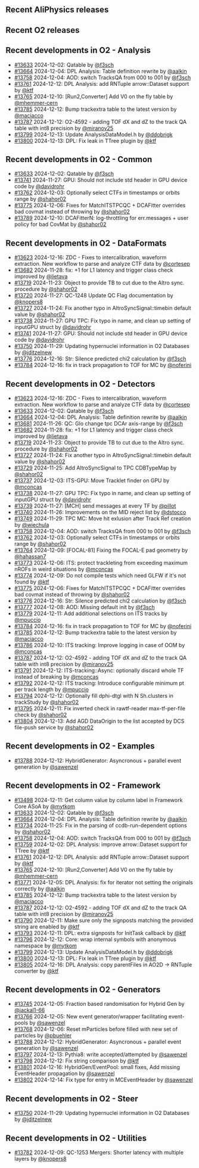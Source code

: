 ## Recent AliPhysics releases
## Recent O2 releases
## Recent developments in O2 - Analysis
- [\#13633](https://github.com/AliceO2Group/AliceO2/pull/13633) 2024-12-02: Qatable by [@f3sch](https://github.com/f3sch)
- [\#13664](https://github.com/AliceO2Group/AliceO2/pull/13664) 2024-12-04: DPL Analysis: Table definition rewrite by [@aalkin](https://github.com/aalkin)
- [\#13758](https://github.com/AliceO2Group/AliceO2/pull/13758) 2024-12-04: AOD: switch TracksQA from 000 to 001 by [@f3sch](https://github.com/f3sch)
- [\#13761](https://github.com/AliceO2Group/AliceO2/pull/13761) 2024-12-12: DPL Analysis: add RNTuple arrow::Dataset support by [@ktf](https://github.com/ktf)
- [\#13765](https://github.com/AliceO2Group/AliceO2/pull/13765) 2024-12-10: [Run2,Converter] Add V0 on the fly table by [@mhemmer-cern](https://github.com/mhemmer-cern)
- [\#13785](https://github.com/AliceO2Group/AliceO2/pull/13785) 2024-12-12: Bump trackextra table to the latest version by [@maciacco](https://github.com/maciacco)
- [\#13787](https://github.com/AliceO2Group/AliceO2/pull/13787) 2024-12-12: O2-4592 - adding TOF dX and dZ to the track QA table with int8 precision by [@miranov25](https://github.com/miranov25)
- [\#13799](https://github.com/AliceO2Group/AliceO2/pull/13799) 2024-12-13: Update AnalysisDataModel.h by [@ddobrigk](https://github.com/ddobrigk)
- [\#13800](https://github.com/AliceO2Group/AliceO2/pull/13800) 2024-12-13: DPL: Fix leak in TTree plugin by [@ktf](https://github.com/ktf)
## Recent developments in O2 - Common
- [\#13633](https://github.com/AliceO2Group/AliceO2/pull/13633) 2024-12-02: Qatable by [@f3sch](https://github.com/f3sch)
- [\#13741](https://github.com/AliceO2Group/AliceO2/pull/13741) 2024-11-27: GPU: Should not include std header in GPU device code by [@davidrohr](https://github.com/davidrohr)
- [\#13762](https://github.com/AliceO2Group/AliceO2/pull/13762) 2024-12-03: Optionally select CTFs in timestamps or orbits range by [@shahor02](https://github.com/shahor02)
- [\#13775](https://github.com/AliceO2Group/AliceO2/pull/13775) 2024-12-06: Fixes for MatchITSTPCQC + DCAFitter overrides bad covmat instead of throwing by [@shahor02](https://github.com/shahor02)
- [\#13789](https://github.com/AliceO2Group/AliceO2/pull/13789) 2024-12-10: DCAFitterN: log-throttling for err.messages + user policy for bad CovMat by [@shahor02](https://github.com/shahor02)
## Recent developments in O2 - DataFormats
- [\#13623](https://github.com/AliceO2Group/AliceO2/pull/13623) 2024-12-16: ZDC - Fixes to intercalibration, waveform extraction. New workflow to parse and analyze CTF data by [@cortesep](https://github.com/cortesep)
- [\#13682](https://github.com/AliceO2Group/AliceO2/pull/13682) 2024-11-28: fix: +1 for L1 latency and trigger class check improved by [@lietava](https://github.com/lietava)
- [\#13719](https://github.com/AliceO2Group/AliceO2/pull/13719) 2024-11-23: Object to provide TB to cut due to the Altro sync. procedure by [@shahor02](https://github.com/shahor02)
- [\#13720](https://github.com/AliceO2Group/AliceO2/pull/13720) 2024-11-27: QC-1248 Update QC Flag documentation by [@knopers8](https://github.com/knopers8)
- [\#13727](https://github.com/AliceO2Group/AliceO2/pull/13727) 2024-11-24: Fix another typo in AltroSyncSignal::timebin default value by [@shahor02](https://github.com/shahor02)
- [\#13738](https://github.com/AliceO2Group/AliceO2/pull/13738) 2024-11-27: GPU TPC: Fix typo in name, and clean up setting of inputGPU struct by [@davidrohr](https://github.com/davidrohr)
- [\#13741](https://github.com/AliceO2Group/AliceO2/pull/13741) 2024-11-27: GPU: Should not include std header in GPU device code by [@davidrohr](https://github.com/davidrohr)
- [\#13750](https://github.com/AliceO2Group/AliceO2/pull/13750) 2024-11-29: Updating hypernuclei information in O2 Databases by [@jditzelnew](https://github.com/jditzelnew)
- [\#13776](https://github.com/AliceO2Group/AliceO2/pull/13776) 2024-12-16: Str: Silence predicted chi2 calculation by [@f3sch](https://github.com/f3sch)
- [\#13784](https://github.com/AliceO2Group/AliceO2/pull/13784) 2024-12-16: fix in track propagation to TOF for MC by [@noferini](https://github.com/noferini)
## Recent developments in O2 - Detectors
- [\#13623](https://github.com/AliceO2Group/AliceO2/pull/13623) 2024-12-16: ZDC - Fixes to intercalibration, waveform extraction. New workflow to parse and analyze CTF data by [@cortesep](https://github.com/cortesep)
- [\#13633](https://github.com/AliceO2Group/AliceO2/pull/13633) 2024-12-02: Qatable by [@f3sch](https://github.com/f3sch)
- [\#13664](https://github.com/AliceO2Group/AliceO2/pull/13664) 2024-12-04: DPL Analysis: Table definition rewrite by [@aalkin](https://github.com/aalkin)
- [\#13681](https://github.com/AliceO2Group/AliceO2/pull/13681) 2024-11-26: QC: Glo change tpc DCAr axis-range by [@f3sch](https://github.com/f3sch)
- [\#13682](https://github.com/AliceO2Group/AliceO2/pull/13682) 2024-11-28: fix: +1 for L1 latency and trigger class check improved by [@lietava](https://github.com/lietava)
- [\#13719](https://github.com/AliceO2Group/AliceO2/pull/13719) 2024-11-23: Object to provide TB to cut due to the Altro sync. procedure by [@shahor02](https://github.com/shahor02)
- [\#13727](https://github.com/AliceO2Group/AliceO2/pull/13727) 2024-11-24: Fix another typo in AltroSyncSignal::timebin default value by [@shahor02](https://github.com/shahor02)
- [\#13729](https://github.com/AliceO2Group/AliceO2/pull/13729) 2024-11-25: Add AltroSyncSignal to TPC CDBTypeMap by [@shahor02](https://github.com/shahor02)
- [\#13737](https://github.com/AliceO2Group/AliceO2/pull/13737) 2024-12-03: ITS-GPU: Move Tracklet finder on GPU by [@mconcas](https://github.com/mconcas)
- [\#13738](https://github.com/AliceO2Group/AliceO2/pull/13738) 2024-11-27: GPU TPC: Fix typo in name, and clean up setting of inputGPU struct by [@davidrohr](https://github.com/davidrohr)
- [\#13739](https://github.com/AliceO2Group/AliceO2/pull/13739) 2024-11-27: [MCH] send messages at every TF by [@pillot](https://github.com/pillot)
- [\#13740](https://github.com/AliceO2Group/AliceO2/pull/13740) 2024-11-26: Improvements on the MID reject list by [@dstocco](https://github.com/dstocco)
- [\#13749](https://github.com/AliceO2Group/AliceO2/pull/13749) 2024-11-29: TPC MC: Move hit exlusion after Track Ref creation by [@wiechula](https://github.com/wiechula)
- [\#13758](https://github.com/AliceO2Group/AliceO2/pull/13758) 2024-12-04: AOD: switch TracksQA from 000 to 001 by [@f3sch](https://github.com/f3sch)
- [\#13762](https://github.com/AliceO2Group/AliceO2/pull/13762) 2024-12-03: Optionally select CTFs in timestamps or orbits range by [@shahor02](https://github.com/shahor02)
- [\#13764](https://github.com/AliceO2Group/AliceO2/pull/13764) 2024-12-09: [FOCAL-81] Fixing the FOCAL-E pad geometry by [@hahassan7](https://github.com/hahassan7)
- [\#13773](https://github.com/AliceO2Group/AliceO2/pull/13773) 2024-12-06: ITS: protect trackleting from exceeding maximum nROFs in weird situations by [@mconcas](https://github.com/mconcas)
- [\#13774](https://github.com/AliceO2Group/AliceO2/pull/13774) 2024-12-09: Do not compile tests which need GLFW if it's not found by [@ktf](https://github.com/ktf)
- [\#13775](https://github.com/AliceO2Group/AliceO2/pull/13775) 2024-12-06: Fixes for MatchITSTPCQC + DCAFitter overrides bad covmat instead of throwing by [@shahor02](https://github.com/shahor02)
- [\#13776](https://github.com/AliceO2Group/AliceO2/pull/13776) 2024-12-16: Str: Silence predicted chi2 calculation by [@f3sch](https://github.com/f3sch)
- [\#13777](https://github.com/AliceO2Group/AliceO2/pull/13777) 2024-12-08: AOD: Missing default init by [@f3sch](https://github.com/f3sch)
- [\#13779](https://github.com/AliceO2Group/AliceO2/pull/13779) 2024-12-11: Add additional selections on ITS tracks by [@mpuccio](https://github.com/mpuccio)
- [\#13784](https://github.com/AliceO2Group/AliceO2/pull/13784) 2024-12-16: fix in track propagation to TOF for MC by [@noferini](https://github.com/noferini)
- [\#13785](https://github.com/AliceO2Group/AliceO2/pull/13785) 2024-12-12: Bump trackextra table to the latest version by [@maciacco](https://github.com/maciacco)
- [\#13786](https://github.com/AliceO2Group/AliceO2/pull/13786) 2024-12-10: ITS tracking: Improve logging in case of OOM by [@mconcas](https://github.com/mconcas)
- [\#13787](https://github.com/AliceO2Group/AliceO2/pull/13787) 2024-12-12: O2-4592 - adding TOF dX and dZ to the track QA table with int8 precision by [@miranov25](https://github.com/miranov25)
- [\#13791](https://github.com/AliceO2Group/AliceO2/pull/13791) 2024-12-12: ITS-tracking::Async: optionally discard whole TF instead of breaking by [@mconcas](https://github.com/mconcas)
- [\#13792](https://github.com/AliceO2Group/AliceO2/pull/13792) 2024-12-12: ITS tracking: Introduce configurable minimum pt per track length by [@mpuccio](https://github.com/mpuccio)
- [\#13794](https://github.com/AliceO2Group/AliceO2/pull/13794) 2024-12-12: Optionally fill dphi-dtgl with N Sh.clusters in trackStudy by [@shahor02](https://github.com/shahor02)
- [\#13795](https://github.com/AliceO2Group/AliceO2/pull/13795) 2024-12-11: Fix inverted check in rawtf-reader max-tf-per-file check by [@shahor02](https://github.com/shahor02)
- [\#13804](https://github.com/AliceO2Group/AliceO2/pull/13804) 2024-12-13: Add AGD DataOrigin to the list accepted by DCS file-push service by [@shahor02](https://github.com/shahor02)
## Recent developments in O2 - Examples
- [\#13788](https://github.com/AliceO2Group/AliceO2/pull/13788) 2024-12-12: HybridGenerator: Asyncronous + parallel event generation by [@sawenzel](https://github.com/sawenzel)
## Recent developments in O2 - Framework
- [\#13498](https://github.com/AliceO2Group/AliceO2/pull/13498) 2024-12-11: Get column value by column label in Framework Core ASoA by [@mytkom](https://github.com/mytkom)
- [\#13633](https://github.com/AliceO2Group/AliceO2/pull/13633) 2024-12-02: Qatable by [@f3sch](https://github.com/f3sch)
- [\#13664](https://github.com/AliceO2Group/AliceO2/pull/13664) 2024-12-04: DPL Analysis: Table definition rewrite by [@aalkin](https://github.com/aalkin)
- [\#13734](https://github.com/AliceO2Group/AliceO2/pull/13734) 2024-11-25: Fix in the parsing of ccdb-run-dependent options by [@shahor02](https://github.com/shahor02)
- [\#13758](https://github.com/AliceO2Group/AliceO2/pull/13758) 2024-12-04: AOD: switch TracksQA from 000 to 001 by [@f3sch](https://github.com/f3sch)
- [\#13759](https://github.com/AliceO2Group/AliceO2/pull/13759) 2024-12-02: DPL Analysis: improve arrow::Dataset support for TTree by [@ktf](https://github.com/ktf)
- [\#13761](https://github.com/AliceO2Group/AliceO2/pull/13761) 2024-12-12: DPL Analysis: add RNTuple arrow::Dataset support by [@ktf](https://github.com/ktf)
- [\#13765](https://github.com/AliceO2Group/AliceO2/pull/13765) 2024-12-10: [Run2,Converter] Add V0 on the fly table by [@mhemmer-cern](https://github.com/mhemmer-cern)
- [\#13771](https://github.com/AliceO2Group/AliceO2/pull/13771) 2024-12-05: DPL Analysis: fix for iterator not setting the originals correctly by [@aalkin](https://github.com/aalkin)
- [\#13785](https://github.com/AliceO2Group/AliceO2/pull/13785) 2024-12-12: Bump trackextra table to the latest version by [@maciacco](https://github.com/maciacco)
- [\#13787](https://github.com/AliceO2Group/AliceO2/pull/13787) 2024-12-12: O2-4592 - adding TOF dX and dZ to the track QA table with int8 precision by [@miranov25](https://github.com/miranov25)
- [\#13790](https://github.com/AliceO2Group/AliceO2/pull/13790) 2024-12-11: Make sure only the signposts matching the provided string are enabled by [@ktf](https://github.com/ktf)
- [\#13793](https://github.com/AliceO2Group/AliceO2/pull/13793) 2024-12-11: DPL: extra signposts for InitTask callback by [@ktf](https://github.com/ktf)
- [\#13796](https://github.com/AliceO2Group/AliceO2/pull/13796) 2024-12-12: Core: wrap internal symbols with anonymous namespace by [@mytkom](https://github.com/mytkom)
- [\#13799](https://github.com/AliceO2Group/AliceO2/pull/13799) 2024-12-13: Update AnalysisDataModel.h by [@ddobrigk](https://github.com/ddobrigk)
- [\#13800](https://github.com/AliceO2Group/AliceO2/pull/13800) 2024-12-13: DPL: Fix leak in TTree plugin by [@ktf](https://github.com/ktf)
- [\#13805](https://github.com/AliceO2Group/AliceO2/pull/13805) 2024-12-16: DPL Analysis: copy parentFiles in AO2D -> RNTuple converter by [@ktf](https://github.com/ktf)
## Recent developments in O2 - Generators
- [\#13745](https://github.com/AliceO2Group/AliceO2/pull/13745) 2024-12-05: Fraction based randomisation for Hybrid Gen by [@jackal1-66](https://github.com/jackal1-66)
- [\#13766](https://github.com/AliceO2Group/AliceO2/pull/13766) 2024-12-05: New event generator/wrapper facilitating event-pools by [@sawenzel](https://github.com/sawenzel)
- [\#13768](https://github.com/AliceO2Group/AliceO2/pull/13768) 2024-12-06: Reset mParticles before filled with new set of particles by [@pbuehler](https://github.com/pbuehler)
- [\#13788](https://github.com/AliceO2Group/AliceO2/pull/13788) 2024-12-12: HybridGenerator: Asyncronous + parallel event generation by [@sawenzel](https://github.com/sawenzel)
- [\#13797](https://github.com/AliceO2Group/AliceO2/pull/13797) 2024-12-13: Pythia8: write accepted/attempted by [@sawenzel](https://github.com/sawenzel)
- [\#13798](https://github.com/AliceO2Group/AliceO2/pull/13798) 2024-12-12: Fix string comparison by [@ktf](https://github.com/ktf)
- [\#13801](https://github.com/AliceO2Group/AliceO2/pull/13801) 2024-12-16: HybridGen/EventPool: small fixes, Add missing EventHeader propagation by [@sawenzel](https://github.com/sawenzel)
- [\#13802](https://github.com/AliceO2Group/AliceO2/pull/13802) 2024-12-14: Fix type for entry in MCEventHeader by [@sawenzel](https://github.com/sawenzel)
## Recent developments in O2 - Steer
- [\#13750](https://github.com/AliceO2Group/AliceO2/pull/13750) 2024-11-29: Updating hypernuclei information in O2 Databases by [@jditzelnew](https://github.com/jditzelnew)
## Recent developments in O2 - Utilities
- [\#13782](https://github.com/AliceO2Group/AliceO2/pull/13782) 2024-12-09: QC-1253 Mergers: Shorter latency with multiple layers by [@knopers8](https://github.com/knopers8)
